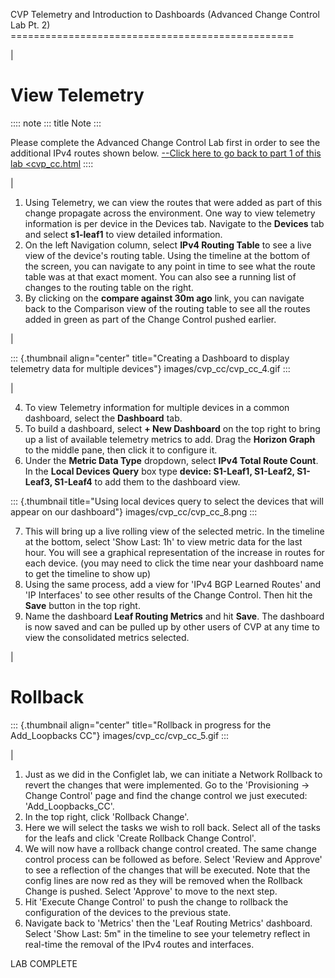 CVP Telemetry and Introduction to Dashboards (Advanced Change Control
Lab Pt. 2) =================================================

| 

# View Telemetry

:::: note
::: title
Note
:::

Please complete the Advanced Change Control Lab first in order to see
the additional IPv4 routes shown below.
[\--Click here to go back to part 1 of this lab \<cvp_cc.html](--Click%20here%20to%20go%20back%20to%20part%201%20of%20this%20lab%20%3Ccvp_cc.html)
::::

| 

1.  Using Telemetry, we can view the routes that were added as part of
    this change propagate across the environment. One way to view
    telemetry information is per device in the Devices tab. Navigate to
    the **Devices** tab and select **s1-leaf1** to view detailed
    information.
2.  On the left Navigation column, select **IPv4 Routing Table** to see
    a live view of the device\'s routing table. Using the timeline at
    the bottom of the screen, you can navigate to any point in time to
    see what the route table was at that exact moment. You can also see
    a running list of changes to the routing table on the right.
3.  By clicking on the **compare against 30m ago** link, you can
    navigate back to the Comparison view of the routing table to see all
    the routes added in green as part of the Change Control pushed
    earlier.

| 

::: {.thumbnail align="center" title="Creating a Dashboard to display telemetry data for multiple devices"}
images/cvp_cc/cvp_cc_4.gif
:::

| 

4.  To view Telemetry information for multiple devices in a common
    dashboard, select the **Dashboard** tab.
5.  To build a dashboard, select **+ New Dashboard** on the top right to
    bring up a list of available telemetry metrics to add. Drag the
    **Horizon Graph** to the middle pane, then click it to configure it.
6.  Under the **Metric Data Type** dropdown, select **IPv4 Total Route
    Count**. In the **Local Devices Query** box type **device: S1-Leaf1,
    S1-Leaf2, S1-Leaf3, S1-Leaf4** to add them to the dashboard view.

::: {.thumbnail title="Using local devices query to select the devices that will appear on our dashboard"}
images/cvp_cc/cvp_cc_8.png
:::

7.  This will bring up a live rolling view of the selected metric. In
    the timeline at the bottom, select \'Show Last: 1h\' to view metric
    data for the last hour. You will see a graphical representation of
    the increase in routes for each device. (you may need to click the
    time near your dashboard name to get the timeline to show up)
8.  Using the same process, add a view for \'IPv4 BGP Learned Routes\'
    and \'IP Interfaces\' to see other results of the Change Control.
    Then hit the **Save** button in the top right.
9.  Name the dashboard **Leaf Routing Metrics** and hit **Save**. The
    dashboard is now saved and can be pulled up by other users of CVP at
    any time to view the consolidated metrics selected.

| 

# Rollback

::: {.thumbnail align="center" title="Rollback in progress for the Add_Loopbacks CC"}
images/cvp_cc/cvp_cc_5.gif
:::

| 

1.  Just as we did in the Configlet lab, we can initiate a Network
    Rollback to revert the changes that were implemented. Go to the
    \'Provisioning -\> Change Control\' page and find the change control
    we just executed: \'Add_Loopbacks_CC\'.
2.  In the top right, click \'Rollback Change\'.
3.  Here we will select the tasks we wish to roll back. Select all of
    the tasks for the leafs and click \'Create Rollback Change
    Control\'.
4.  We will now have a rollback change control created. The same change
    control process can be followed as before. Select \'Review and
    Approve\' to see a reflection of the changes that will be executed.
    Note that the config lines are now red as they will be removed when
    the Rollback Change is pushed. Select \'Approve\' to move to the
    next step.
5.  Hit \'Execute Change Control\' to push the change to rollback the
    configuration of the devices to the previous state.
6.  Navigate back to \'Metrics\' then the \'Leaf Routing Metrics\'
    dashboard. Select \'Show Last: 5m\" in the timeline to see your
    telemetry reflect in real-time the removal of the IPv4 routes and
    interfaces.

LAB COMPLETE
